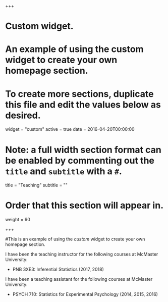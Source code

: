+++
# Custom widget.
# An example of using the custom widget to create your own homepage section.
# To create more sections, duplicate this file and edit the values below as desired.
widget = "custom"
active = true
date = 2016-04-20T00:00:00

# Note: a full width section format can be enabled by commenting out the `title` and `subtitle` with a `#`.
title = "Teaching"
subtitle = ""

# Order that this section will appear in.
weight = 60

+++

#This is an example of using the *custom* widget to create your own homepage section.

I have been the teaching instructor for the following courses at McMaster University:

- PNB 3XE3: Inferential Statistics (2017, 2018)

I have been a teaching assistant for the following courses at McMaster University:

- PSYCH 710: Statistics for Experimental Psychology (2014, 2015, 2016)